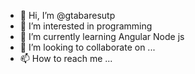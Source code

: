 - 👋 Hi, I’m @gtabaresutp
- 👀 I’m interested in programming
- 🌱 I’m currently learning Angular Node js
- 💞️ I’m looking to collaborate on ...
- 📫 How to reach me ...

<!---
gtabaresutp/gtabaresutp is a ✨ special ✨ repository because its `README.md` (this file) appears on your GitHub profile.
You can click the Preview link to take a look at your changes.
--->

